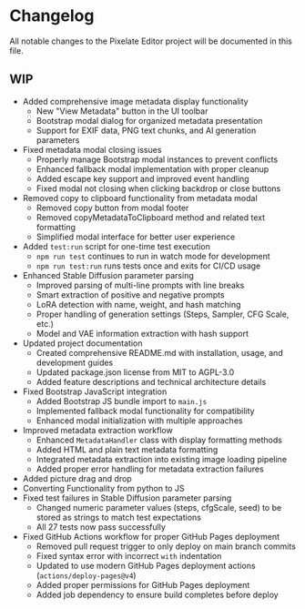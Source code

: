 # Changelog

All notable changes to the Pixelate Editor project will be documented in this file.

## WIP

- Added comprehensive image metadata display functionality
  - New "View Metadata" button in the UI toolbar
  - Bootstrap modal dialog for organized metadata presentation
  - Support for EXIF data, PNG text chunks, and AI generation parameters
- Fixed metadata modal closing issues
  - Properly manage Bootstrap modal instances to prevent conflicts
  - Enhanced fallback modal implementation with proper cleanup
  - Added escape key support and improved event handling
  - Fixed modal not closing when clicking backdrop or close buttons
- Removed copy to clipboard functionality from metadata modal
  - Removed copy button from modal footer
  - Removed copyMetadataToClipboard method and related text formatting
  - Simplified modal interface for better user experience
- Added `test:run` script for one-time test execution
  - `npm run test` continues to run in watch mode for development
  - `npm run test:run` runs tests once and exits for CI/CD usage
- Enhanced Stable Diffusion parameter parsing
  - Improved parsing of multi-line prompts with line breaks
  - Smart extraction of positive and negative prompts
  - LoRA detection with name, weight, and hash matching
  - Proper handling of generation settings (Steps, Sampler, CFG Scale, etc.)
  - Model and VAE information extraction with hash support
- Updated project documentation
  - Created comprehensive README.md with installation, usage, and development guides
  - Updated package.json license from MIT to AGPL-3.0
  - Added feature descriptions and technical architecture details
- Fixed Bootstrap JavaScript integration
  - Added Bootstrap JS bundle import to `main.js`
  - Implemented fallback modal functionality for compatibility
  - Enhanced modal initialization with multiple approaches
- Improved metadata extraction workflow
  - Enhanced `MetadataHandler` class with display formatting methods
  - Added HTML and plain text metadata formatting
  - Integrated metadata extraction into existing image loading pipeline
  - Added proper error handling for metadata extraction failures
- Added picture drag and drop
- Converting Functionality from python to JS
- Fixed test failures in Stable Diffusion parameter parsing
  - Changed numeric parameter values (steps, cfgScale, seed) to be stored as strings to match test expectations
  - All 27 tests now pass successfully
- Fixed GitHub Actions workflow for proper GitHub Pages deployment
  - Removed pull request trigger to only deploy on main branch commits
  - Fixed syntax error with incorrect `with` indentation
  - Updated to use modern GitHub Pages deployment actions (`actions/deploy-pages@v4`)
  - Added proper permissions for GitHub Pages deployment
  - Added job dependency to ensure build completes before deploy
